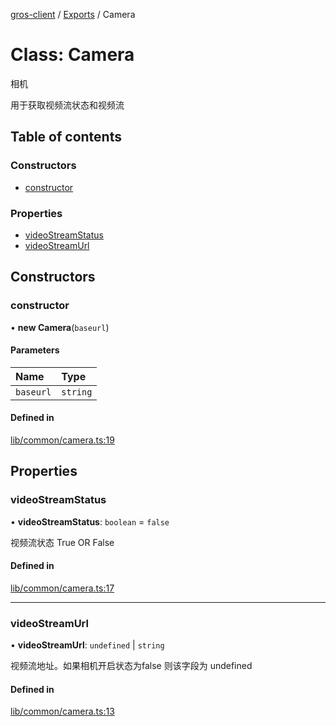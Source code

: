 [gros-client](../README.md) / [Exports](../modules.md) / Camera

# Class: Camera

相机

 用于获取视频流状态和视频流

## Table of contents

### Constructors

- [constructor](Camera.md#constructor)

### Properties

- [videoStreamStatus](Camera.md#videostreamstatus)
- [videoStreamUrl](Camera.md#videostreamurl)

## Constructors

### constructor

• **new Camera**(`baseurl`)

#### Parameters

| Name | Type |
| :------ | :------ |
| `baseurl` | `string` |

#### Defined in

[lib/common/camera.ts:19](https://github.com/FFTAI/gros_client_js/blob/559d588/lib/common/camera.ts#L19)

## Properties

### videoStreamStatus

• **videoStreamStatus**: `boolean` = `false`

视频流状态 True OR False

#### Defined in

[lib/common/camera.ts:17](https://github.com/FFTAI/gros_client_js/blob/559d588/lib/common/camera.ts#L17)

___

### videoStreamUrl

• **videoStreamUrl**: `undefined` \| `string`

视频流地址。如果相机开启状态为false 则该字段为 undefined

#### Defined in

[lib/common/camera.ts:13](https://github.com/FFTAI/gros_client_js/blob/559d588/lib/common/camera.ts#L13)

